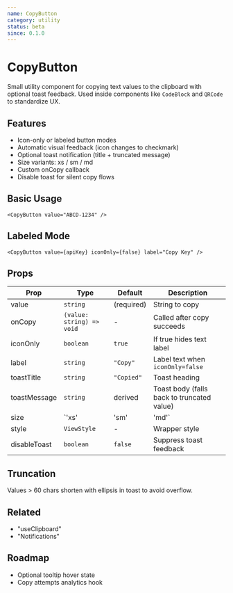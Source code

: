 ```yaml
---
name: CopyButton
category: utility
status: beta
since: 0.1.0
---
```


# CopyButton

Small utility component for copying text values to the clipboard with optional toast feedback. Used inside components like `CodeBlock` and `QRCode` to standardize UX.

## Features
- Icon-only or labeled button modes
- Automatic visual feedback (icon changes to checkmark)
- Optional toast notification (title + truncated message)
- Size variants: xs / sm / md
- Custom onCopy callback
- Disable toast for silent copy flows

## Basic Usage
```tsx
<CopyButton value="ABCD-1234" />
```

## Labeled Mode
```tsx
<CopyButton value={apiKey} iconOnly={false} label="Copy Key" />
```

## Props
| Prop | Type | Default | Description |
|------|------|---------|-------------|
| value | `string` | (required) | String to copy |
| onCopy | `(value: string) => void` | - | Called after copy succeeds |
| iconOnly | `boolean` | `true` | If true hides text label |
| label | `string` | `"Copy"` | Label text when `iconOnly=false` |
| toastTitle | `string` | `"Copied"` | Toast heading |
| toastMessage | `string` | derived | Toast body (falls back to truncated value) |
| size | `'xs' | 'sm' | 'md'` | `sm` | Control size |
| style | `ViewStyle` | - | Wrapper style |
| disableToast | `boolean` | `false` | Suppress toast feedback |

## Truncation
Values > 60 chars shorten with ellipsis in toast to avoid overflow.

## Related
- "useClipboard"
- "Notifications"

## Roadmap
- Optional tooltip hover state
- Copy attempts analytics hook
